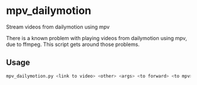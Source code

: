 # mpv_dailymotion
Stream videos from dailymotion using mpv

There is a known problem with playing videos from dailymotion using mpv, due to ffmpeg. This script gets around those problems.

## Usage

```sh
mpv_dailymotion.py <link to video> <other> <args> <to forward> <to mpv>
``` 
